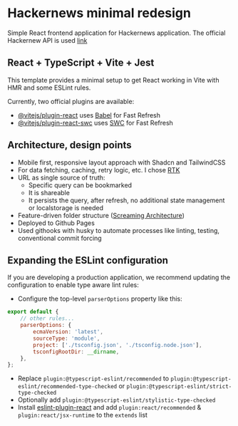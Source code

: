 # Hackernews minimal redesign

Simple React frontend application for Hackernews application. The official Hackernew API is used [link](https://github.com/HackerNews/API])

## React + TypeScript + Vite + Jest

This template provides a minimal setup to get React working in Vite with HMR and some ESLint rules.

Currently, two official plugins are available:

-   [@vitejs/plugin-react](https://github.com/vitejs/vite-plugin-react/blob/main/packages/plugin-react/README.md) uses [Babel](https://babeljs.io/) for Fast Refresh
-   [@vitejs/plugin-react-swc](https://github.com/vitejs/vite-plugin-react-swc) uses [SWC](https://swc.rs/) for Fast Refresh

## Architecture, design points

-   Mobile first, responsive layout approach with Shadcn and TailwindCSS
-   For data fetching, caching, retry logic, etc. I chose [RTK](https://tanstack.com/query/latest)
-   URL as single source of truth:
    -   Specific query can be bookmarked
    -   It is shareable
    -   It persists the query, after refresh, no additional state management or localstorage is needed
-   Feature-driven folder structure ([Screaming Architecture](https://blog.cleancoder.com/uncle-bob/2011/09/30/Screaming-Architecture.html))
-   Deployed to Github Pages
-   Used githooks with husky to automate processes like linting, testing, conventional commit forcing

## Expanding the ESLint configuration

If you are developing a production application, we recommend updating the configuration to enable type aware lint rules:

-   Configure the top-level `parserOptions` property like this:

```js
export default {
    // other rules...
    parserOptions: {
        ecmaVersion: 'latest',
        sourceType: 'module',
        project: ['./tsconfig.json', './tsconfig.node.json'],
        tsconfigRootDir: __dirname,
    },
};
```

-   Replace `plugin:@typescript-eslint/recommended` to `plugin:@typescript-eslint/recommended-type-checked` or `plugin:@typescript-eslint/strict-type-checked`
-   Optionally add `plugin:@typescript-eslint/stylistic-type-checked`
-   Install [eslint-plugin-react](https://github.com/jsx-eslint/eslint-plugin-react) and add `plugin:react/recommended` & `plugin:react/jsx-runtime` to the `extends` list
